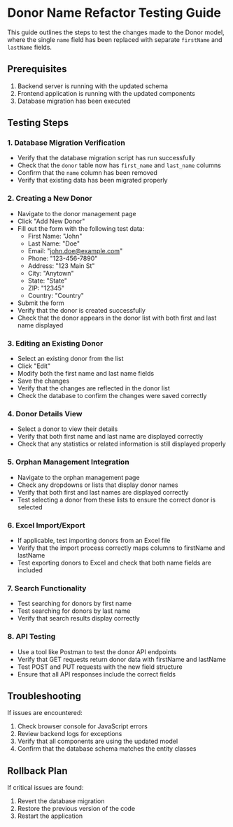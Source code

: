 # Donor Name Refactor Testing Guide

This guide outlines the steps to test the changes made to the Donor model, where the single `name` field has been replaced with separate `firstName` and `lastName` fields.

## Prerequisites

1. Backend server is running with the updated schema
2. Frontend application is running with the updated components
3. Database migration has been executed

## Testing Steps

### 1. Database Migration Verification

- Verify that the database migration script has run successfully
- Check that the `donor` table now has `first_name` and `last_name` columns
- Confirm that the `name` column has been removed
- Verify that existing data has been migrated properly

### 2. Creating a New Donor

- Navigate to the donor management page
- Click "Add New Donor"
- Fill out the form with the following test data:
  - First Name: "John"
  - Last Name: "Doe"
  - Email: "john.doe@example.com"
  - Phone: "123-456-7890"
  - Address: "123 Main St"
  - City: "Anytown"
  - State: "State"
  - ZIP: "12345"
  - Country: "Country"
- Submit the form
- Verify that the donor is created successfully
- Check that the donor appears in the donor list with both first and last name displayed

### 3. Editing an Existing Donor

- Select an existing donor from the list
- Click "Edit"
- Modify both the first name and last name fields
- Save the changes
- Verify that the changes are reflected in the donor list
- Check the database to confirm the changes were saved correctly

### 4. Donor Details View

- Select a donor to view their details
- Verify that both first name and last name are displayed correctly
- Check that any statistics or related information is still displayed properly

### 5. Orphan Management Integration

- Navigate to the orphan management page
- Check any dropdowns or lists that display donor names
- Verify that both first and last names are displayed correctly
- Test selecting a donor from these lists to ensure the correct donor is selected

### 6. Excel Import/Export

- If applicable, test importing donors from an Excel file
- Verify that the import process correctly maps columns to firstName and lastName
- Test exporting donors to Excel and check that both name fields are included

### 7. Search Functionality

- Test searching for donors by first name
- Test searching for donors by last name
- Verify that search results display correctly

### 8. API Testing

- Use a tool like Postman to test the donor API endpoints
- Verify that GET requests return donor data with firstName and lastName
- Test POST and PUT requests with the new field structure
- Ensure that all API responses include the correct fields

## Troubleshooting

If issues are encountered:

1. Check browser console for JavaScript errors
2. Review backend logs for exceptions
3. Verify that all components are using the updated model
4. Confirm that the database schema matches the entity classes

## Rollback Plan

If critical issues are found:

1. Revert the database migration
2. Restore the previous version of the code
3. Restart the application
